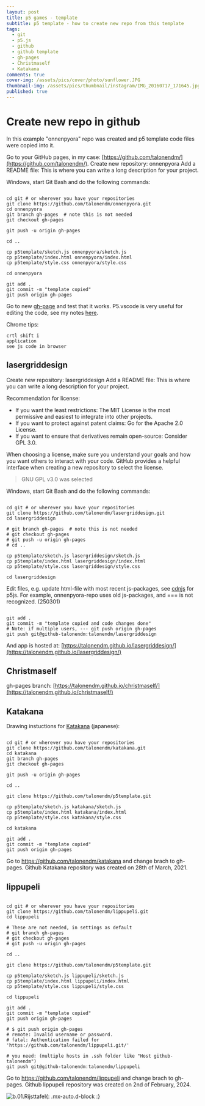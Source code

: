 ```yaml
---
layout: post
title: p5 games - template
subtitle: p5 template - how to create new repo from this template
tags:
  - git 
  - p5.js
  - github
  - github template
  - gh-pages
  - Christmaself
  - Katakana
comments: true
cover-img: /assets/pics/cover/photo/sunflower.JPG
thumbnail-img: /assets/pics/thumbnail/instagram/IMG_20160717_171645.jpg
published: true
---
```


# Create new repo in github

In this example "onnenpyora" repo was created and p5 template code files were copied into it.

Go to your GitHub pages, in my case: [https://github.com/talonendm/](https://github.com/talonendm/).
Create new repository: onnenpyora
Add a README file: This is where you can write a long description for your project.

Windows, start Git Bash and do the following commands:

~~~

cd git # or wherever you have your repositories
git clone https://github.com/talonendm/onnenpyora.git
cd onnenpyora
git branch gh-pages  # note this is not needed
git checkout gh-pages

git push -u origin gh-pages

cd ..

cp p5template/sketch.js onnenpyora/sketch.js
cp p5template/index.html onnenpyora/index.html
cp p5template/style.css onnenpyora/style.css

cd onnenpyora

git add .
git commit -m "template copied"
git push origin gh-pages

~~~

Go to new [gh-page](https://talonendm.github.io/onnenpyora/) and test that it works. P5.vscode is very useful for editing the code, see my notes [here](https://talonendm.github.io/2020-11-16-JStips/).





Chrome tips:

~~~
crtl shift i
application
see js code in browser
~~~


## lasergriddesign

Create new repository: lasergriddesign
Add a README file: This is where you can write a long description for your project.

Recommendation for license:
- If you want the least restrictions: The MIT License is the most permissive and easiest to integrate into other projects.
- If you want to protect against patent claims: Go for the Apache 2.0 License.
- If you want to ensure that derivatives remain open-source: Consider GPL 3.0.

When choosing a license, make sure you understand your goals and how you want others to interact with your code. GitHub provides a helpful interface when creating a new repository to select the license.

> GNU GPL v3.0 was selected


Windows, start Git Bash and do the following commands:

~~~

cd git # or wherever you have your repositories
git clone https://github.com/talonendm/lasergriddesign.git
cd lasergriddesign

# git branch gh-pages  # note this is not needed
# git checkout gh-pages
# git push -u origin gh-pages
# cd ..

cp p5template/sketch.js lasergriddesign/sketch.js
cp p5template/index.html lasergriddesign/index.html
cp p5template/style.css lasergriddesign/style.css

cd lasergriddesign

~~~

Edit files, e.g. update html-file with most recent js-packages, see [cdnjs](https://cdnjs.com/libraries/p5.js) for p5js.
For example, onnenpyora-repo uses old js-packages, and === is not recognized. (250301)

~~~

git add .
git commit -m "template copied and code changes done"
# Note: if multiple users, --- git push origin gh-pages
git push git@github-talonendm:talonendm/lasergriddesign

~~~

And app is hosted at: [https://talonendm.github.io/lasergriddesign/](https://talonendm.github.io/lasergriddesign/)


## Christmaself

gh-pages branch: [https://talonendm.github.io/christmaself/](https://talonendm.github.io/christmaself/)


## Katakana

Drawing instuctions for [Katakana](https://www.lexilogos.com/keyboard/katakana.htm) (japanese):

~~~

cd git # or wherever you have your repositories
git clone https://github.com/talonendm/katakana.git
cd katakana
git branch gh-pages
git checkout gh-pages

git push -u origin gh-pages

cd ..

git clone https://github.com/talonendm/p5template.git

cp p5template/sketch.js katakana/sketch.js
cp p5template/index.html katakana/index.html
cp p5template/style.css katakana/style.css

cd katakana

git add .
git commit -m "template copied"
git push origin gh-pages

~~~
Go to https://github.com/talonendm/katakana and change brach to gh-pages. Github Katakana repository was created on 28th of March, 2021.

## lippupeli

~~~

cd git # or wherever you have your repositories
git clone https://github.com/talonendm/lippupeli.git
cd lippupeli

# These are not needed, in settings as default
# git branch gh-pages
# git checkout gh-pages
# git push -u origin gh-pages

cd ..

git clone https://github.com/talonendm/p5template.git

cp p5template/sketch.js lippupeli/sketch.js
cp p5template/index.html lippupeli/index.html
cp p5template/style.css lippupeli/style.css

cd lippupeli

git add .
git commit -m "template copied"
git push origin gh-pages

# $ git push origin gh-pages
# remote: Invalid username or password.
# fatal: Authentication failed for 'https://github.com/talonendm/lippupeli.git/'

# you need: (multiple hosts in .ssh folder like "Host github-talonendm")
git push git@github-talonendm:talonendm/lippupeli

~~~




Go to https://github.com/talonendm/lippupeli and change brach to gh-pages. Github lippupeli repository was created on 2nd of February, 2024.

![b.01.Rijsttafel](/assets/pics/page/repo/lippupeligithub.jpg){: .mx-auto.d-block :}


